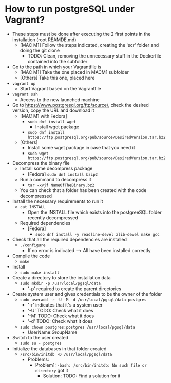 # How to run postgreSQL under Vagrant?
* These steps must be done after executing the 2 first points in the installation (root REAMDE.md)
  * [MAC M1] Follow the steps indicated, creating the 'scr' folder and doing the git clone
    * TODO: Clean, removing the unnecessary stuff in the Dockerfile contained into the subfolder
* Go to the path in which your Vagrantfile is
  * [MAC M1] Take the one placed in MACM1 subfolder
  * [Others] Take this one, placed here
* `vagrant up`
  * Start Vagrant based on the Vagrantfile
* `vagrant ssh`
  * Access to the new launched machine
* Go to https://www.postgresql.org/ftp/source/, check the desired version, copy the URL and download it
  * [MAC M1 with Fedora] 
    * `sudo dnf install wget`
      * Install wget package
    * `sudo dnf install https://ftp.postgresql.org/pub/source/DesiredVersion.tar.bz2`
  * [Others] 
    * Install some wget package in case that you need it
    * `sudo wget https://ftp.postgresql.org/pub/source/DesiredVersion.tar.bz2`
* Decompress the binary file
  * Install some decompress package
    * [Fedora] `sudo dnf install bzip2`
  * Run a command to decompress it 
    * `tar -xvjf NameOfTheBinary.bz2`
  * You can check that a folder has been created with the code decompressed
* Install the necessary requirements to run it
  * `cat INSTALL`
    * Open the INSTALL file which exists into the postgreeSQL folder recently decompressed
  * Required dependencies
    * [Fedora]
      * `sudo dnf install -y readline-devel zlib-devel make gcc`
* Check that all the required dependencies are installed
  * `./configure` 
    * If no error is indicated --> All have been installed correctly
* Compile the code
  * `make`
* Install 
  * `sudo make install`
* Create a directory to store the installation data
  * `sudo mkdir -p /usr/local/pgsql/data`
    * '-p' required to create the parent directories
* Create system user and gives credentials to be the owner of the folder
  * `sudo useradd -r -U -M -d /usr/local/pgsql/data postgres`
    * '-r' indicates that it's a system user
    * '-U' TODO: Check what it does
    * '-M' TODO: Check what it does
    * '-d' TODO: Check what it does
  * `sudo chown postgres:postgres /usr/local/pgsql/data`
    * UserName:GroupName
* Switch to the user created
  * `sudo su - postgres`
* Initialize the databases in that folder created
  * `/src/bin/initdb -D /usr/local/pgsql/data`
    * Problems:
      * Problem1: `-bash: /src/bin/initdb: No such file or directory` got it
        * Solution: TODO: Find a solution for it